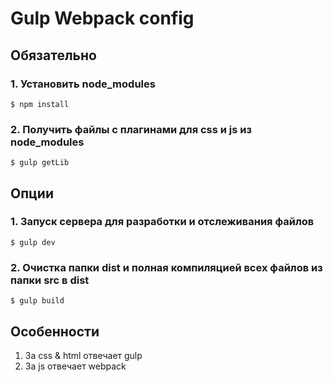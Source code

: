 # Gulp Webpack config

## Обязательно

### 1. Установить node_modules

```
$ npm install 
```

### 2. Получить файлы с плагинами для css и js из node_modules

```
$ gulp getLib 
```

## Опции  
### 1. Запуск сервера для разработки и отслеживания файлов

```
$ gulp dev
```

### 2. Очистка папки dist и полная компиляцией всех файлов из папки src в dist

```
$ gulp build 
```

## Особенности

1. За css & html отвечает gulp
2. За js отвечает webpack
 

